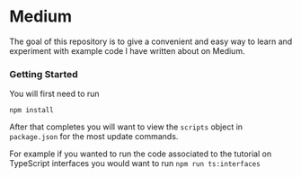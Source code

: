 # Medium

The goal of this repository is to give a convenient and easy way to learn and experiment with example code I have written about on Medium.

### Getting Started

You will first need to run

`npm install`

After that completes you will want to view the `scripts` object in `package.json` for the most update commands.

For example if you wanted to run the code associated to the tutorial on TypeScript interfaces you would want to run `npm run ts:interfaces`
